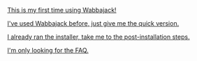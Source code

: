 [This is my first time using Wabbajack!](https://github.com/LivelyDismay/Learn-To-Mod/blob/eda3bb764cba4f4f0ce81b3fa032a5c54a23c0a7/wabbajack-stuff/Opus-Readme-Long.md)

[I've used Wabbajack before, just give me the quick version.](https://github.com/LivelyDismay/Learn-To-Mod/blob/8beb5a5462a96a9e336b8627098438efb32602cb/wabbajack-stuff/Opus-Readme-Short.md)

[I already ran the installer, take me to the post-installation steps.](https://github.com/LivelyDismay/Learn-To-Mod/blob/d0d79d35b2321d70ead80ec3722f8bcbae9c3c1e/wabbajack-stuff/Opus-Readme-Post-Install.md)

[I'm only looking for the FAQ.](https://github.com/LivelyDismay/Learn-To-Mod/blob/bcc4e131b1e94af38887c238479d0efa2ad093b0/wabbajack-stuff/faq-wip.md)
